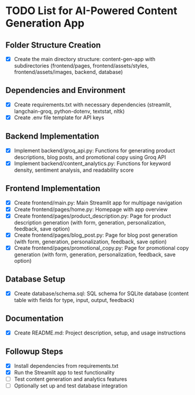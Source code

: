 # TODO List for AI-Powered Content Generation App

## Folder Structure Creation
- [x] Create the main directory structure: content-gen-app with subdirectories (frontend/pages, frontend/assets/styles, frontend/assets/images, backend, database)

## Dependencies and Environment
- [x] Create requirements.txt with necessary dependencies (streamlit, langchain-groq, python-dotenv, textstat, nltk)
- [x] Create .env file template for API keys

## Backend Implementation
- [x] Implement backend/groq_api.py: Functions for generating product descriptions, blog posts, and promotional copy using Groq API
- [x] Implement backend/content_analytics.py: Functions for keyword density, sentiment analysis, and readability score

## Frontend Implementation
- [x] Create frontend/main.py: Main Streamlit app for multipage navigation
- [x] Create frontend/pages/home.py: Homepage with app overview
- [x] Create frontend/pages/product_description.py: Page for product description generation (with form, generation, personalization, feedback, save option)
- [x] Create frontend/pages/blog_post.py: Page for blog post generation (with form, generation, personalization, feedback, save option)
- [x] Create frontend/pages/promotional_copy.py: Page for promotional copy generation (with form, generation, personalization, feedback, save option)

## Database Setup
- [x] Create database/schema.sql: SQL schema for SQLite database (content table with fields for type, input, output, feedback)

## Documentation
- [x] Create README.md: Project description, setup, and usage instructions

## Followup Steps
- [x] Install dependencies from requirements.txt
- [x] Run the Streamlit app to test functionality
- [ ] Test content generation and analytics features
- [ ] Optionally set up and test database integration
